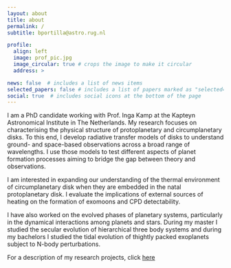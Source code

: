 ```yaml
---
layout: about
title: about
permalink: /
subtitle: bportilla@astro.rug.nl

profile:
  align: left
  image: prof_pic.jpg
  image_circular: true # crops the image to make it circular
  address: >

news: false  # includes a list of news items
selected_papers: false # includes a list of papers marked as "selected={true}"
social: true  # includes social icons at the bottom of the page
---
```


I am a PhD candidate working with Prof. Inga Kamp at the Kapteyn Astronomical
Institute in The Netherlands. My research focuses on characterising the physical
structure of protoplanetary and circumplanetary disks. To this end, I develop radiative
transfer models of disks to understand ground- and space-based observations across
a broad range of wavelengths. I use those models to test different aspects of
planet formation processes aiming to bridge the gap between theory and observations.

I am interested in expanding our understanding of the thermal
environment of circumplanetary disk when they are embedded in the natal
protoplanetary disk. I evaluate the implications of external sources of heating on
the formation of exomoons and CPD detectability.

I have also worked on the evolved phases of planetary systems, particularly in
the dynamical interactions among planets and stars. During my master I studied the
secular evolution of hierarchical three body systems and during my bachelors
I studied the tidal evolution of thightly packed exoplanets subject to N-body
perturbations.   

For a description of my research projects, click [here](/projects/)
